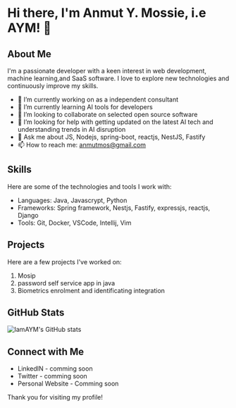 # Hi there, I'm Anmut Y. Mossie, i.e AYM! 👋

## About Me

I'm a passionate developer with a keen interest in  web development, machine learning,and SaaS software. I love to explore new technologies and continuously improve my skills.

- 🔭 I’m currently working on as a independent consultant
- 🌱 I’m currently learning AI tools for developers
- 👯 I’m looking to collaborate on selected open source software
- 🤔 I’m looking for help with getting updated on the latest AI tech and understanding trends in AI disruption
- 💬 Ask me about JS, Nodejs, spring-boot, reactjs, NestJS, Fastify
- 📫 How to reach me: anmutmos@gmail.com

## Skills

Here are some of the technologies and tools I work with:

- Languages: Java, Javascrypt, Python
- Frameworks: Spring framework, Nestjs, Fastify, expressjs, reactjs, Django
- Tools: Git, Docker, VSCode, Intellij, Vim

## Projects

Here are a few projects I've worked on:

1. Mosip 
2. password self service app in java
3. Biometrics enrolment and identificating integration

## GitHub Stats

![IamAYM's GitHub stats](https://github-readme-stats.vercel.app/api?username=IamAYM&show_icons=true&theme=radical)

## Connect with Me

- LinkedIN - comming soon
- Twitter - comming soon
- Personal Website  - Comming soon

Thank you for visiting my profile!
